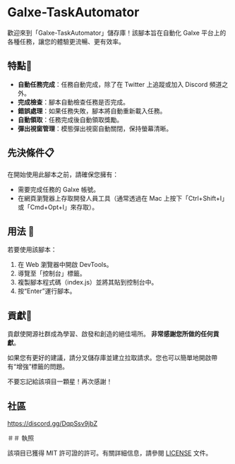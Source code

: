 # Galxe-TaskAutomator


歡迎來到「Galxe-TaskAutomator」儲存庫！該腳本旨在自動化 Galxe 平台上的各種任務，讓您的體驗更流暢、更有效率。

## 特點🌟

- **自動任務完成**：任務自動完成，除了在 Twitter 上追蹤或加入 Discord 頻道之外。
- **完成檢查**：腳本自動檢查任務是否完成。
- **錯誤處理**：如果任務失敗，腳本將自動重新載入任務。
- **自動領取**：任務完成後自動領取獎勵。
- **彈出視窗管理**：模態彈出視窗自動關閉，保持螢幕清晰。

## 先決條件📋

在開始使用此腳本之前，請確保您擁有：

- 需要完成任務的 Galxe 帳號。
- 在網頁瀏覽器上存取開發人員工具（通常透過在 Mac 上按下「Ctrl+Shift+I」或「Cmd+Opt+I」來存取）。

## 用法 📖

若要使用該腳本：

1. 在 Web 瀏覽器中開啟 DevTools。
2. 導覽至「控制台」標籤。
3. 複製腳本程式碼（index.js）並將其貼到控制台中。
4. 按“Enter”運行腳本。

## 貢獻🤝

貢獻使開源社群成為學習、啟發和創造的絕佳場所。 **非常感謝您所做的任何貢獻**。

如果您有更好的建議，請分叉儲存庫並建立拉取請求。您也可以簡單地開啟帶有“增強”標籤的問題。

不要忘記給該項目一顆星！再次感謝！

## 社區

https://discord.gg/DqpSsv9jbZ

＃＃ 執照

該項目已獲得 MIT 許可證的許可。有關詳細信息，請參閱 [LICENSE](LICENSE) 文件。
